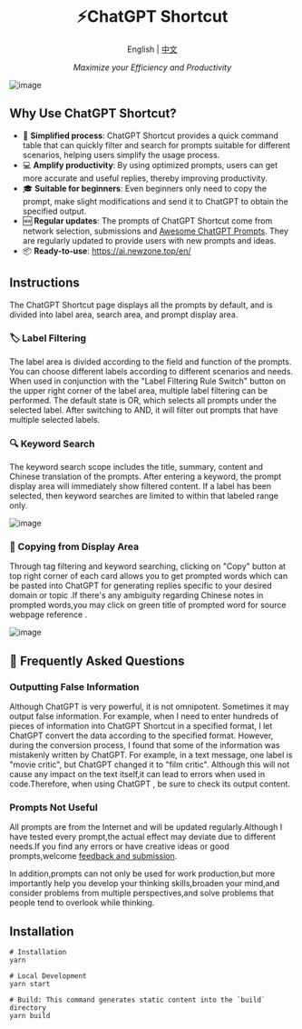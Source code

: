 <h1 align="center">
⚡️ChatGPT Shortcut
</h1>
<p align="center">
    English | <a href="./README-zh.md">中文</a>
</p>
<p align="center">
    <em>Maximize your Efficiency and Productivity</em>
</p>

![image](https://user-images.githubusercontent.com/28252913/228527416-ac77a71e-df07-4c92-aae0-2634df64f6c6.png)

## Why Use ChatGPT Shortcut?

- 🚀 **Simplified process**: ChatGPT Shortcut provides a quick command table that can quickly filter and search for prompts suitable for different scenarios, helping users simplify the usage process.
- 💻 **Amplify productivity**: By using optimized prompts, users can get more accurate and useful replies, thereby improving productivity.
- 🎓 **Suitable for beginners**: Even beginners only need to copy the prompt, make slight modifications and send it to ChatGPT to obtain the specified output.
- 🆕 **Regular updates**: The prompts of ChatGPT Shortcut come from network selection, submissions and [Awesome ChatGPT Prompts](https://github.com/f/awesome-chatgpt-prompts). They are regularly updated to provide users with new prompts and ideas.
- 📦 **Ready-to-use**: <https://ai.newzone.top/en/>

## Instructions

The ChatGPT Shortcut page displays all the prompts by default, and is divided into label area, search area, and prompt display area.

### 🏷︎ Label Filtering

The label area is divided according to the field and function of the prompts. You can choose different labels according to different scenarios and needs. When used in conjunction with the "Label Filtering Rule Switch" button on the upper right corner of the label area, multiple label filtering can be performed. The default state is OR, which selects all prompts under the selected label. After switching to AND, it will filter out prompts that have multiple selected labels.

### 🔍 Keyword Search

The keyword search scope includes the title, summary, content and Chinese translation of the prompts. After entering a keyword, the prompt display area will immediately show filtered content. If a label has been selected, then keyword searches are limited to within that labeled range only.

![image](https://user-images.githubusercontent.com/28252913/228542795-08086a37-3c75-485f-adc1-ccee84982501.png)

### 🔬 Copying from Display Area

Through tag filtering and keyword searching, clicking on "Copy" button at top right corner of each card allows you to get prompted words which can be pasted into ChatGPT for generating replies specific to your desired domain or topic .If there's any ambiguity regarding Chinese notes in prompted words,you may click on green title of prompted word for source webpage reference .

![image](https://user-images.githubusercontent.com/28252913/228576490-3dd3c807-869f-4a49-95c5-72424d3af356.png)

## 🤔 Frequently Asked Questions

### Outputting False Information

Although ChatGPT is very powerful, it is not omnipotent. Sometimes it may output false information. For example, when I need to enter hundreds of pieces of information into ChatGPT Shortcut in a specified format, I let ChatGPT convert the data according to the specified format. However, during the conversion process, I found that some of the information was mistakenly written by ChatGPT. For example, in a text message, one label is "movie critic", but ChatGPT changed it to "film critic". Although this will not cause any impact on the text itself,it can lead to errors when used in code.Therefore, when using ChatGPT , be sure to check its output content.

### Prompts Not Useful

All prompts are from the Internet and will be updated regularly.Although I have tested every prompt,the actual effect may deviate due to different needs.If you find any errors or have creative ideas or good prompts,welcome [feedback and submission](https://github.com/rockbenben/ChatGPT-Shortcut/discussions/11).

In addition,prompts can not only be used for work production,but more importantly help you develop your thinking skills,broaden your mind,and consider problems from multiple perspectives,and solve problems that people tend to overlook while thinking.

## Installation

```shell
# Installation
yarn

# Local Development
yarn start

# Build: This command generates static content into the `build` directory
yarn build
```
